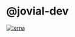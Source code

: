 # @jovial-dev

[![lerna](https://img.shields.io/badge/maintained%20with-lerna-cc00ff.svg)](https://lerna.js.org/)


